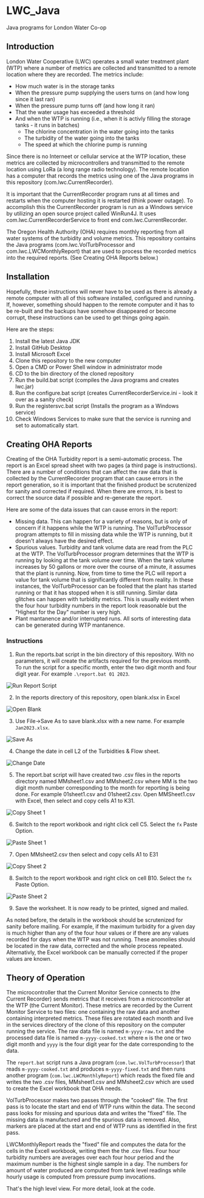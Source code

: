# LWC_Java
 Java programs for London Water Co-op

## Introduction

London Water Cooperative (LWC) operates a small water treatment plant (WTP) where a number of metrics are collected and transmitted to a remote location where they are recorded. The metrics include:

- How much water is in the storage tanks
- When the pressure pump supplying the users turns on (and how long since it last ran)
- When the pressure pump turns off (and how long it ran)
- That the water usage has exceeded a threshold
- And when the WTP is running (i.e., when it is activly filling the storage tanks - it runs in batches)
  - The chlorine concentration in the water going into the tanks
  - The turbidity of the water going into the tanks
  - The speed at which the chlorine pump is running
  
Since there is no Interneet or cellular service at the WTP location, these metrics are collected by microcontrollers and transmitted to the remote location using LoRa (a long range radio technology). The remote location has a computer that records the metrics using one of the Java programs in this repository (com.lwc.CurrentRecorder).

It is important that the CurrentRecorder program runs at all times and restarts when the computer hosting it is restarted (think power outage). To accomplish this the CurrentRecorder program is run as a Windows service by utilizing an open source project called WinRun4J. It uses com.lwc.CurrentRecorderService to front end com.lwc.CurrentRecorder.

The Oregon Health Authority (OHA) requires monthly reporting from all water systems of the turbidity and volume metrics. This repository contains the Java programs (com.lwc.VolTurbProcessor and com.lwc.LWCMonthlyReport) that are used to process the recorded metrics into the required reports. (See Creating OHA Reports below.)

## Installation

Hopefully, these instructions will never have to be used as there is already a remote computer with all of this software installed, configured and running. If, however, something should happen to the remote computer and it has to be re-built and the backups have somehow disappeared or become corrupt, these instructions can be used to get things going again.

Here are the steps:

1. Install the latest Java JDK
2. Install GitHub Desktop
3. Install Microsoft Excel
4. Clone this repository to the new computer
5. Open a CMD or Power Shell window in administrator mode
6. CD to the bin directory of the cloned repository
7. Run the build.bat script (compiles the Java programs and creates lwc.jar)
8. Run the configure.bat script (creates CurrentRecorderService.ini - look it over as a sanity check)
9. Run the registersvc.bat script (Installs the program as a Windows service)
10. Check Windows Services to make sure that the service is running and set to automatically start.

## Creating OHA Reports

Creating of the OHA Turbidity report is a semi-automatic process. The report is an Excel spread sheet with two pages (a third page is instructions). There are a number of conditions that can affect the raw data that is collected by the CurrentRecorder program that can cause errors in the report generation, so it is important that the finished product be scrutenized for sanity and corrected if required. When there are errors, it is best to correct the source data if possible and re-generate the report.

Here are some of the data issues that can cause errors in the report:

- Missing data. This can happen for a variety of reasons, but is only of concern if it happens while the WTP is running. The VolTurbProcessor program attempts to fill in missing data while the WTP is running, but it doesn't always have the desired effect.
- Spurious values. Turbidity and tank volume data are read from the PLC at the WTP. The VolTurbProcessor program determines that the WTP is running by looking at the tank volume over time. When the tank volume increases by 50 gallons or more over the course of a minute, it assumes that the plant is running. Now, from time to time the PLC will report a value for tank volume that is significantly different from reality. In these instances, the VolTurbProcessor can be fooled that the plant has started running or that it has stopped when it is still running. Similar data glitches can happen with turbidity metrics. This is usually evident when the four hour turbidity numbers in the report look reasonable but the "Highest for the Day" number is very high. 
- Plant mantanence and/or interrupted runs. All sorts of interesting data can be generated during WTP mantanence.

### Instructions

1. Run the reports.bat script in the bin directory of this repository. With no parameters, it will create the artifacts required for the previous month. To run the script for a specific month, enter the two digit month and four digit year. For example `.\report.bat 01 2023`.

![Run Report Script](/assets/RunReportScript.png)

2. In the reports directory of this repository, open blank.xlsx in Excel

![Open Blank](/assets/OpenBlank.png)

3. Use File->Save As to save blank.xlsx with a new name. For example `Jan2023.xlsx`.

![Save As](/assets/SaveAs.png)

4. Change the date in cell L2 of the Turbidities & Flow sheet.

![Change Date](/assets/ChangeDate.png)

5. The report.bat script will have created two .csv files in the reports directory named MMsheet1.csv and MMsheet2.csv where MM is the two digit month number corresponding to the month for reporting is being done. For example 01sheet1.csv and 01sheet2.csv. Open MMSheet1.csv with Excel, then select and copy cells A1 to K31.

![Copy Sheet 1](/assets/CopySheet1.png)

6. Switch to the report workbook and right click cell C5. Select the `fx` Paste Option.

![Paste Sheet 1](/assets/PasteSheet1.png)

7. Open MMsheet2.csv then select and copy cells A1 to E31

![Copy Sheet 2](/assets/CopySheet2.png)

8. Switch to the report workbook and right click on cell B10. Select the `fx` Paste Option.

![Paste Sheet 2](/assets/PasteSheet2.png)

9. Save the worksheet. It is now ready to be printed, signed and mailed.

As noted before, the details in the workbook should be scrutenized for sanity before mailing. For example, if the maximum turbidity for a given day is much higher than any of the four hour values or if there are any values recorded for days when the WTP was not running. These anomolies should be located in the raw data, corrected and the whole process repeated. Alternativly, the Excel workbook can be manually corrected if the proper values are known.

## Theory of Operation

The microcontroller that the Current Monitor Service connects to (the Current Recorder) sends metrics that it receives from a microcontroller at the WTP (the Current Monitor). These metrics are recorded by the Current Monitor Service to two files: one containing the raw data and another containing interpreted metrics. These files are rotated each month and live in the services directory of the clone of this repository on the computer running the service. The raw data file is named `m-yyyy-raw.txt` and the processed data file is named `m-yyyy-cooked.txt` where `m` is the one or two digit month and `yyyy` is the four digit year for the date corresponding to the data.

The `report.bat` script runs a Java program (`com.lwc.VolTurbProcessor`) that reads `m-yyyy-cooked.txt` and produces `m-yyyy-fixed.txt` and then runs another program (`com.lwc.LWCMonthlyReport`) which reads the fixed file and writes the two .csv files, MMsheet1.csv and MMsheet2.csv which are used to create the Excel workbook that OHA needs.

VolTurbProcessor makes two passes through the "cooked" file. The first pass is to locate the start and end of WTP runs within the data. The second pass looks for missing and spurious data and writes the "fixed" file. The missing data is manufactured and the spurious data is removed. Also, markers are placed at the start and end of WTP runs as identified in the first pass.

LWCMonthlyReport reads the "fixed" file and computes the data for the cells in the Excell workbook, writing them the the .csv files. Four hour turbidity numbers are averages over each four hour period and the maximum number is the highest single sample in a day. The numbers for amount of water produced are computed from tank level readings while hourly usage is computed from pressure pump invocations.

That's the high level view. For more detail, look at the code.


